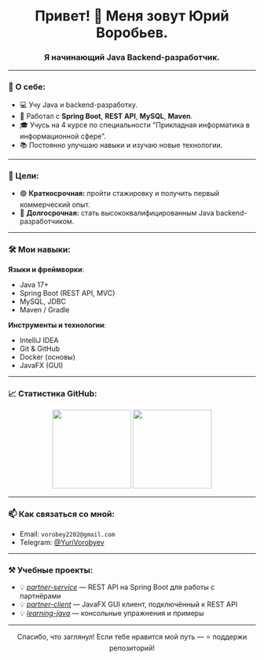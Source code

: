 <h1 align="center">Привет! 👋 Меня зовут Юрий Воробьев.</h1>
<h3 align="center">Я начинающий Java Backend-разработчик.</h3>

---

### 🧠 О себе:
- 💻 Учу Java и backend-разработку.
- 🚀 Работал с **Spring Boot**, **REST API**, **MySQL**, **Maven**.
- 🎓 Учусь на 4 курсе по специальности "Прикладная информатика в информационной сфере".
- 📚 Постоянно улучшаю навыки и изучаю новые технологии.

---

### 🎯 Цели:
- 🟢 **Краткосрочная:** пройти стажировку и получить первый коммерческий опыт. 
- 🔵 **Долгосрочная:** стать высококвалифицированным Java backend-разработчиком.

---

### 🛠️ Мои навыки:
**Языки и фреймворки**:
- Java 17+
- Spring Boot (REST API, MVC)
- MySQL, JDBC
- Maven / Gradle

**Инструменты и технологии**:
- IntelliJ IDEA
- Git & GitHub
- Docker (основы)
- JavaFX (GUI)

---

### 📈 Статистика GitHub:
<p align="center">
  <img src="https://github-readme-stats.vercel.app/api?username=Yurivo&show_icons=true&theme=default" height="160" />
  <img src="https://github-readme-stats.vercel.app/api/top-langs/?username=Yurivo&layout=compact&theme=default" height="160" />
</p>

---

### 📫 Как связаться со мной:
- Email: `vorobey2202@gmail.com`
- Telegram: [@YuriVorobyev](https://t.me/YuriVorobyev)

---

### ⚒️ Учебные проекты:
- 💡 *[partner-service](https://github.com/Yurivo/partner-service)* — REST API на Spring Boot для работы с партнёрами  
- 💡 *[partner-client](https://github.com/Yurivo/partner-client)* — JavaFX GUI клиент, подключённый к REST API  
- 💡 *[learning-java](https://github.com/Yurivo/learning-java)* — консольные упражнения и примеры

---

<p align="center">Спасибо, что заглянул! Если тебе нравится мой путь — ⭐️ поддержи репозиторий!</p>
